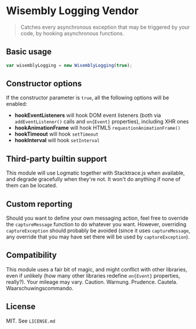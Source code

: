 # Wisembly Logging Vendor

> Catches every asynchronous exception that may be triggered by your code, by hooking asynchronous functions.

## Basic usage

```js
var wisemblyLogging = new WisemblyLogging(true);
```

## Constructor options

If the constructor parameter is `true`, all the following options will be enabled:

  - **hookEventListeners** will hook DOM event listeners (both via `addEventListener()` calls and `on{Event}` properties), including XHR ones
  - **hookAnimationFrame** will hook HTML5 `requestionAnimationFrame()`
  - **hookTimeout** will hook `setTimeout`
  - **hookInterval** will hook `setInterval`

## Third-party builtin support

This module will use Logmatic together with Stacktrace.js when available, and degrade gracefully when they're not. It won't do anything if none of them can be located.

## Custom reporting

Should you want to define your own messaging action, feel free to override the `captureMessage` function to do whatever you want. However, overriding `captureException` should probably be avoided (since it uses `captureMessage`, any override that you may have set there will be used by `captureException`).

## Compatibility

This module uses a fair bit of magic, and might conflict with other libraries, even if unlikely (how many other libraries redefine `on{Event}` properties, really?). Your mileage may vary. Caution. Warnung. Prudence. Cautela. Waarschuwingscommando.

## License

MIT. See `LICENSE.md`
